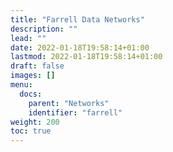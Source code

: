 ```yaml
---
title: "Farrell Data Networks"
description: ""
lead: ""
date: 2022-01-18T19:58:14+01:00
lastmod: 2022-01-18T19:58:14+01:00
draft: false
images: []
menu:
  docs:
    parent: "Networks"
    identifier: "farrell"
weight: 200
toc: true
---
```

